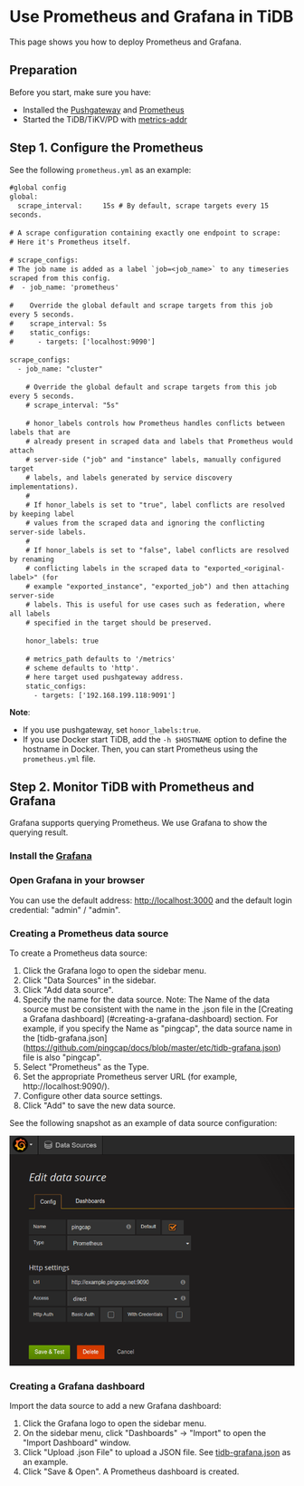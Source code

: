 # Use Prometheus and Grafana in TiDB

This page shows you how to deploy Prometheus and Grafana.  
## Preparation
Before you start, make sure you have: 

+ Installed the [Pushgateway](https://github.com/prometheus/pushgateway) and [Prometheus](https://prometheus.io/docs/introduction/install)
+ Started the TiDB/TiKV/PD with [metrics-addr](https://github.com/pingcap/docs/blob/master/op-guide/configuration.md)

## Step 1. Configure the Prometheus

See the following `prometheus.yml` as an example:

```
#global config
global:
  scrape_interval:     15s # By default, scrape targets every 15 seconds.

# A scrape configuration containing exactly one endpoint to scrape:
# Here it's Prometheus itself.

# scrape_configs:
# The job name is added as a label `job=<job_name>` to any timeseries scraped from this config.
#  - job_name: 'prometheus'

#    Override the global default and scrape targets from this job every 5 seconds.
#    scrape_interval: 5s
#    static_configs:
#      - targets: ['localhost:9090']

scrape_configs:
  - job_name: "cluster"

    # Override the global default and scrape targets from this job every 5 seconds.
    # scrape_interval: "5s"

    # honor_labels controls how Prometheus handles conflicts between labels that are
    # already present in scraped data and labels that Prometheus would attach
    # server-side ("job" and "instance" labels, manually configured target
    # labels, and labels generated by service discovery implementations).
    #
    # If honor_labels is set to "true", label conflicts are resolved by keeping label
    # values from the scraped data and ignoring the conflicting server-side labels.
    #
    # If honor_labels is set to "false", label conflicts are resolved by renaming
    # conflicting labels in the scraped data to "exported_<original-label>" (for
    # example "exported_instance", "exported_job") and then attaching server-side
    # labels. This is useful for use cases such as federation, where all labels
    # specified in the target should be preserved.
    
    honor_labels: true

    # metrics_path defaults to '/metrics'
    # scheme defaults to 'http'.
    # here target used pushgateway address.
    static_configs:
      - targets: ['192.168.199.118:9091'] 

```

**Note**:
 - If you use pushgateway, set `honor_labels:true`.
 - If you use Docker start TiDB, add the `-h $HOSTNAME` option to define the hostname in Docker. Then, you can start Prometheus using the `prometheus.yml` file.


## Step 2. Monitor TiDB with Prometheus and Grafana 

Grafana supports querying Prometheus. We use Grafana to show the querying result.

### Install the [Grafana](http://docs.grafana.org/)

### Open Grafana in your browser

You can use the default address: [http://localhost:3000]() and the default login credential: "admin" / "admin".

### Creating a Prometheus data source

To create a Prometheus data source:

1. Click the Grafana logo to open the sidebar menu.
2. Click "Data Sources" in the sidebar.
3. Click "Add data source".
4. Specify the name for the data source. Note: The Name of the data source must be consistent with the name in the .json file in the [Creating a Grafana dashboard] (#creating-a-grafana-dashboard) section. For example, if you specify the Name as "pingcap", the data source name in the [tidb-grafana.json] (https://github.com/pingcap/docs/blob/master/etc/tidb-grafana.json) file is also "pingcap". 
5. Select "Prometheus" as the Type.
6. Set the appropriate Prometheus server URL (for example, http://localhost:9090/).
7. Configure other data source settings.
8. Click "Add" to save the new data source.

See the following snapshot as an example of data source configuration:

![image alt text](datasource.png)    

### Creating a Grafana dashboard

Import the data source to add a new Grafana dashboard:

1. Click the Grafana logo to open the sidebar menu.
2. On the sidebar menu, click "Dashboards" -> "Import" to open the "Import Dashboard" window. 
3. Click "Upload .json File" to upload a JSON file. See [tidb-grafana.json](https://github.com/pingcap/docs/blob/master/etc/tidb-grafana.json) as an example. 
4. Click "Save & Open". A Prometheus dashboard is created.
